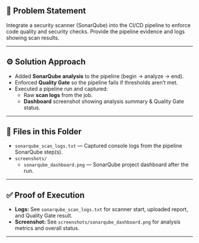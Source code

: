 ## 📌 Problem Statement
Integrate a security scanner (SonarQube) into the CI/CD pipeline to enforce code quality and security checks. Provide the pipeline evidence and logs showing scan results.

---

## ⚙️ Solution Approach
- Added **SonarQube analysis** to the pipeline (begin → analyze → end).
- Enforced **Quality Gate** so the pipeline fails if thresholds aren’t met.
- Executed a pipeline run and captured:
  - Raw **scan logs** from the job.
  - **Dashboard** screenshot showing analysis summary & Quality Gate status.

---

## 📂 Files in this Folder
- `sonarqube_scan_logs.txt` — Captured console logs from the pipeline SonarQube step(s).
- `screenshots/`
  - `sonarqube_dashboard.png` — SonarQube project dashboard after the run.

---

## ✅ Proof of Execution
- **Logs:** See `sonarqube_scan_logs.txt` for scanner start, uploaded report, and Quality Gate result.
- **Screenshot:** See `screenshots/sonarqube_dashboard.png` for analysis metrics and overall status.

---
